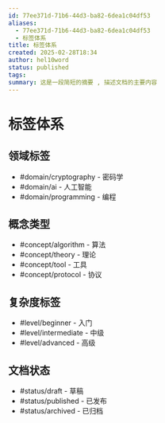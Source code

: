 ```yaml
---
id: 77ee371d-71b6-44d3-ba82-6dea1c04df53
aliases:
  - 77ee371d-71b6-44d3-ba82-6dea1c04df53
  - 标签体系
title: 标签体系
created: 2025-02-28T18:34
author: hel10word
status: published
tags: 
summary: 这是一段简短的摘要 , 描述文档的主要内容
---
```

# 标签体系


## 领域标签

- #domain/cryptography - 密码学
- #domain/ai - 人工智能
- #domain/programming - 编程

## 概念类型

- #concept/algorithm - 算法
- #concept/theory - 理论
- #concept/tool - 工具
- #concept/protocol - 协议

## 复杂度标签

- #level/beginner - 入门
- #level/intermediate - 中级
- #level/advanced - 高级

## 文档状态

- #status/draft - 草稿
- #status/published - 已发布
- #status/archived - 已归档


